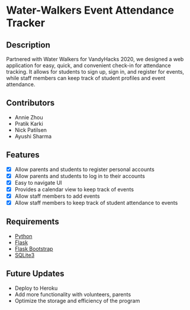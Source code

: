 # Water-Walkers Event Attendance Tracker

## Description
Partnered with Water Walkers for VandyHacks 2020, we designed a web application for easy, quick, and convenient check-in for attendance tracking. It allows for students to sign up, sign in, and register for events, while staff members can keep track of student profiles and event attendance.

## Contributors 
* Annie Zhou
* Pratik Karki
* Nick Patilsen
* Ayushi Sharma

## Features
- [x] Allow parents and students to register personal accounts
- [x] Allow parents and students to log in to their accounts
- [x] Easy to navigate UI
- [x] Provides a calendar view to keep track of events
- [x] Allow staff members to add events
- [x] Allow staff members to keep track of student attendance to events

## Requirements
* [Python](https://www.python.org/)
* [Flask](https://flask.palletsprojects.com/en/1.1.x/)
* [Flask Bootstrap](https://pythonhosted.org/Flask-Bootstrap/)
* [SQLite3](https://www.sqlite.org/index.html)

## Future Updates

- Deploy to Heroku
- Add more functionality with volunteers, parents
- Optimize the storage and efficiency of the program